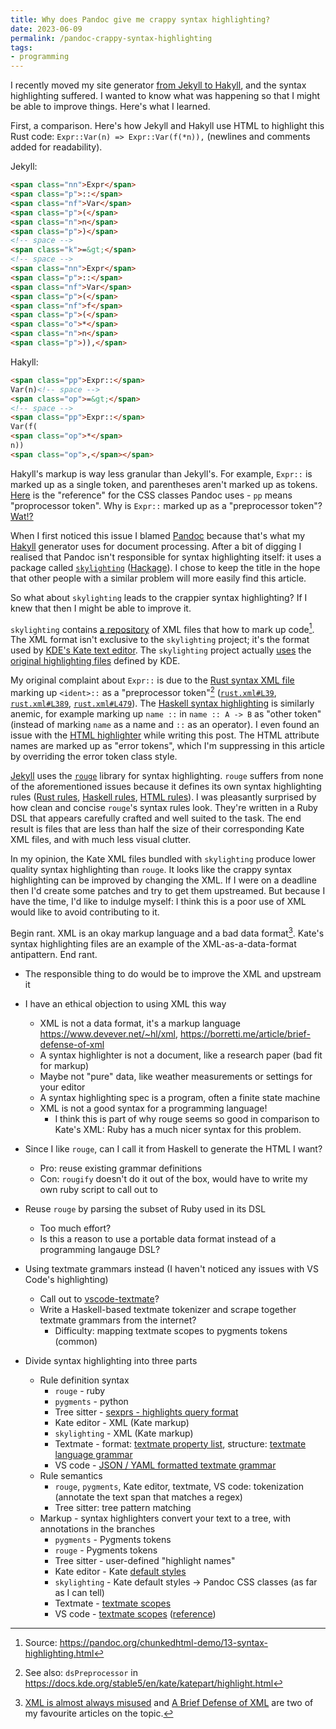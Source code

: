 ```yaml
---
title: Why does Pandoc give me crappy syntax highlighting?
date: 2023-06-09
permalink: /pandoc-crappy-syntax-highlighting
tags:
- programming
---
```


I recently moved my site generator [from Jekyll to
Hakyll](https://blog.ielliott.io/jekyll-to-hakyll), and the syntax highlighting suffered. I wanted
to know what was happening so that I might be able to improve things. Here's what I learned.

First, a comparison. Here's how Jekyll and Hakyll use HTML to highlight this Rust code: `Expr::Var(n) => Expr::Var(f(*n)),`
(newlines and comments added for readability).

Jekyll:

<style>.sourceCode.html .er { color: inherit; font-weight: inherit; }</style>

```html
<span class="nn">Expr</span>
<span class="p">::</span>
<span class="nf">Var</span>
<span class="p">(</span>
<span class="n">n</span>
<span class="p">)</span>
<!-- space -->
<span class="k">=&gt;</span>
<!-- space -->
<span class="nn">Expr</span>
<span class="p">::</span>
<span class="nf">Var</span>
<span class="p">(</span>
<span class="nf">f</span>
<span class="p">(</span>
<span class="o">*</span>
<span class="n">n</span>
<span class="p">)),</span>
```

Hakyll:

```html
<span class="pp">Expr::</span>
Var(n)<!-- space -->
<span class="op">=&gt;</span>
<!-- space -->
<span class="pp">Expr::</span>
Var(f(
<span class="op">*</span>
n))
<span class="op">,</span></span>
```

Hakyll's markup is way less granular than Jekyll's. For example, `Expr::` is marked up as a single token, and
parentheses aren't marked up as tokens.
[Here](https://github.com/jgm/skylighting/blob/da282a2c521e85417c9f73116b36cbc68e01ecbf/skylighting-format-blaze-html/src/Skylighting/Format/HTML.hs#L22-L55)
is the "reference" for the CSS classes Pandoc uses - `pp` means "proprocessor token". Why is `Expr::` marked up as a "preprocessor token"? [Wat!?](https://www.destroyallsoftware.com/talks/wat)

When I first noticed this issue I blamed [Pandoc](https://pandoc.org/) because that's what my [Hakyll](https://jaspervdj.be/hakyll/) generator
uses for document processing.
After a bit of digging I realised that Pandoc isn't responsible for syntax highlighting itself:
it uses a package called [`skylighting`](https://github.com/jgm/skylighting) ([Hackage](https://hackage.haskell.org/package/skylighting)).
I chose to keep the title in the hope that other people with a similar problem will more easily find
this article.

So what about `skylighting` leads to the crappier syntax highlighting? If I knew that then I might be able to improve it.

`skylighting` contains [a repository](https://github.com/jgm/skylighting/blob/master/skylighting-core/xml/) of
XML files that how to mark up code[^1]. The XML format isn't exclusive to the `skylighting` project; it's the format
used by [KDE's Kate text editor](https://docs.kde.org/stable5/en/kate/kate/). The `skylighting` project actually
[uses](https://github.com/jgm/skylighting/blob/2f25c08651beee10b80242fd9c6a1c66328148d8/Makefile#L40-L48) the [original
highlighting files](https://github.com/KDE/syntax-highlighting/tree/master/data/syntax) defined by KDE.

My original complaint about `Expr::` is due to the [Rust syntax XML
file](https://github.com/jgm/skylighting/blob/da282a2c521e85417c9f73116b36cbc68e01ecbf/skylighting-core/xml/rust.xml) 
marking up `<ident>::` as a "preprocessor token"[^2]
([`rust.xml#L39`](https://github.com/jgm/skylighting/blob/da282a2c521e85417c9f73116b36cbc68e01ecbf/skylighting-core/xml/rust.xml#L39),
[`rust.xml#L389`](https://github.com/jgm/skylighting/blob/da282a2c521e85417c9f73116b36cbc68e01ecbf/skylighting-core/xml/rust.xml#L389),
[`rust.xml#L479`](https://github.com/jgm/skylighting/blob/da282a2c521e85417c9f73116b36cbc68e01ecbf/skylighting-core/xml/rust.xml#L479)).
The [Haskell syntax highlighting](https://github.com/jgm/skylighting/blob/da282a2c521e85417c9f73116b36cbc68e01ecbf/skylighting-core/xml/haskell.xml)
is similarly anemic, for example marking up `name ::` in `name :: A -> B` as "other token" (instead of marking `name` as a name and `::` as an operator).
I even found an issue with the [HTML 
highlighter](https://github.com/jgm/skylighting/blob/da282a2c521e85417c9f73116b36cbc68e01ecbf/skylighting-core/xml/html.xml)
while writing this post. The HTML attribute names are marked up as "error tokens", which I'm
suppressing in this article by overriding the error token class style.

[Jekyll](https://jekyllrb.com/) uses the [`rouge`](https://github.com/rouge-ruby/rouge) library for syntax highlighting.
`rouge` suffers from none of the aforementioned issues because it defines its own syntax highlighting rules ([Rust rules](https://github.com/rouge-ruby/rouge/blob/5c052c2744515981f2720b1a4ee37b1123b0bae1/lib/rouge/lexers/rust.rb#L6),
[Haskell rules](https://github.com/rouge-ruby/rouge/blob/5c052c2744515981f2720b1a4ee37b1123b0bae1/lib/rouge/lexers/haskell.rb#L6),
[HTML rules](https://github.com/rouge-ruby/rouge/blob/5c052c2744515981f2720b1a4ee37b1123b0bae1/lib/rouge/lexers/html.rb#L6)). I was
pleasantly surprised by how clean and concise `rouge`'s syntax rules look. They're written in a Ruby DSL that appears carefully
crafted and well suited to the task. The end result is files that are less than half the size of their corresponding Kate XML files,
and with much less visual clutter. 

In my opinion, the Kate XML files bundled with `skylighting` produce lower quality syntax highlighting than `rouge`. It looks like
the crappy syntax highlighting can be improved by changing the XML. If I were on a deadline then I'd create some patches and try
to get them upstreamed. But because I have the time, I'd like to indulge myself: I think this is a poor use of XML would like to
avoid contributing to it.

Begin rant.
XML is an okay markup language and a bad data format[^xml].
Kate's syntax highlighting files are an example of the XML-as-a-data-format antipattern.
End rant.

* The responsible thing to do would be to improve the XML and upstream it
* I have an ethical objection to using XML this way
  * XML is not a data format, it's a markup language https://www.devever.net/~hl/xml, https://borretti.me/article/brief-defense-of-xml
  * A syntax highlighter is not a document, like a research paper (bad fit for markup)
  * Maybe not "pure" data, like weather measurements or settings for your editor
  * A syntax highlighting spec is a program, often a finite state machine
  * XML is not a good syntax for a programming language!
    * I think this is part of why rouge seems so good in comparison to Kate's XML: Ruby has a much
      nicer syntax for this problem.
* Since I like `rouge`, can I call it from Haskell to generate the HTML I want?
  * Pro: reuse existing grammar definitions
  * Con: `rougify` doesn't do it out of the box, would have to write my own ruby script to call out to
* Reuse `rouge` by parsing the subset of Ruby used in its DSL
  * Too much effort?
  * Is this a reason to use a portable data format instead of a programming langauge DSL?
* Using textmate grammars instead (I haven't noticed any issues with VS Code's highlighting)
  * Call out to [vscode-textmate](https://github.com/microsoft/vscode-textmate)?
  * Write a Haskell-based textmate tokenizer and scrape together textmate grammars from the internet?
    * Difficulty: mapping textmate scopes to pygments tokens (common)
    
* Divide syntax highlighting into three parts
  * Rule definition syntax
    * `rouge` - ruby
    * `pygments` - python
    * Tree sitter - [sexprs - highlights query format](https://tree-sitter.github.io/tree-sitter/syntax-highlighting#highlights)
    * Kate editor - XML (Kate markup)
    * `skylighting` - XML (Kate markup)
    * Textmate - format: [textmate property list](https://macromates.com/manual/en/appendix#property-list-format), structure: [textmate language grammar](https://macromates.com/manual/en/language_grammars)
    * VS code - [JSON / YAML formatted textmate grammar](https://code.visualstudio.com/api/language-extensions/syntax-highlight-guide#tokenization)
  * Rule semantics
    * `rouge`, `pygments`, Kate editor, textmate, VS code: tokenization (annotate the text span that matches a regex)
    * Tree sitter: tree pattern matching
  * Markup - syntax highlighters convert your text to a tree, with annotations in the branches
    * `pygments` - Pygments tokens
    * `rouge` - Pygments tokens
    * Tree sitter - user-defined "highlight names"
    * Kate editor - Kate [default styles](https://docs.kde.org/stable5/en/kate/katepart/highlight.html#kate-highlight-default-styles)
    * `skylighting` - Kate default styles -> Pandoc CSS classes (as far as I can tell)
    * Textmate - [textmate scopes](https://macromates.com/manual/en/language_grammars#naming_conventions)
    * VS code - [textmate scopes](https://macromates.com/manual/en/language_grammars#naming_conventions) ([reference](https://code.visualstudio.com/api/language-extensions/syntax-highlight-guide#textmate-tokens-and-scopes))

[^1]: Source: <https://pandoc.org/chunkedhtml-demo/13-syntax-highlighting.html>
[^2]: See also: `dsPreprocessor` in <https://docs.kde.org/stable5/en/kate/katepart/highlight.html>
[^xml]: [XML is almost always misused](https://www.devever.net/~hl/xml) and [A Brief Defense of XML](https://borretti.me/article/brief-defense-of-xml)
    are two of my favourite articles on the topic.

